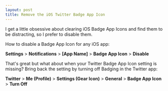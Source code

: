 ```yaml
---
layout: post
title: Remove the iOS Twitter Badge App Icon
---
```


I get a little obsessive about clearing iOS Badge App Icons and find them to be distracting, so I prefer to disable them.

How to disable a Badge App Icon for any iOS app:

**Settings** > **Notifications** > **[App Name]** > **Badge App Icon** > **Disable**

That's great but what about when your Twitter Badge App Icon setting is missing? Bring back the setting by turning off Badging in the Twitter app:

**Twitter** > **Me (Profile)** > **Settings (Gear Icon)** > **General** > **Badge App Icon** > **Turn Off**
